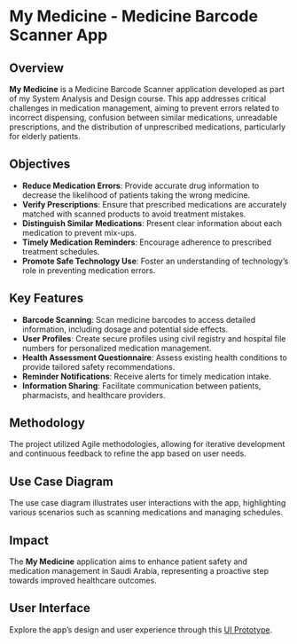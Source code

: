 # My Medicine - Medicine Barcode Scanner App

## Overview
**My Medicine** is a Medicine Barcode Scanner application developed as part of my System Analysis and Design course. This app addresses critical challenges in medication management, aiming to prevent errors related to incorrect dispensing, confusion between similar medications, unreadable prescriptions, and the distribution of unprescribed medications, particularly for elderly patients.

## Objectives
- **Reduce Medication Errors**: Provide accurate drug information to decrease the likelihood of patients taking the wrong medicine.
- **Verify Prescriptions**: Ensure that prescribed medications are accurately matched with scanned products to avoid treatment mistakes.
- **Distinguish Similar Medications**: Present clear information about each medication to prevent mix-ups.
- **Timely Medication Reminders**: Encourage adherence to prescribed treatment schedules.
- **Promote Safe Technology Use**: Foster an understanding of technology’s role in preventing medication errors.

## Key Features
- **Barcode Scanning**: Scan medicine barcodes to access detailed information, including dosage and potential side effects.
- **User Profiles**: Create secure profiles using civil registry and hospital file numbers for personalized medication management.
- **Health Assessment Questionnaire**: Assess existing health conditions to provide tailored safety recommendations.
- **Reminder Notifications**: Receive alerts for timely medication intake.
- **Information Sharing**: Facilitate communication between patients, pharmacists, and healthcare providers.

## Methodology
The project utilized Agile methodologies, allowing for iterative development and continuous feedback to refine the app based on user needs.

## Use Case Diagram
The use case diagram illustrates user interactions with the app, highlighting various scenarios such as scanning medications and managing schedules.

## Impact
The **My Medicine** application aims to enhance patient safety and medication management in Saudi Arabia, representing a proactive step towards improved healthcare outcomes.

## User Interface
Explore the app’s design and user experience through this [UI Prototype](https://app.uizard.io/p/0b04c2db/embed).
